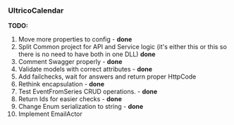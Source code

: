 ### UltricoCalendar

**TODO:**
1. Move more properties to config - **done**
2. Split Common project for API and Service logic (it's either this or this so there is no need to have both in one DLL) **done**
3. Comment Swagger properly - **done**
4. Validate models with correct attributes - **done**
5. Add failchecks, wait for answers and return proper HttpCode
6. Rethink encapsulation - **done**
7. Test EventFromSeries CRUD operations. - **done**
8. Return Ids for easier checks - **done**
9. Change Enum serialization to string - **done**
10. Implement EmailActor